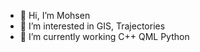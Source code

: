 - 👋 Hi, I’m Mohsen
- 👀 I’m interested in GIS, Trajectories
- 🌱 I’m currently working C++ QML Python

<!---
mohsenD98/mohsenD98 is a ✨ special ✨ repository because its `README.md` (this file) appears on your GitHub profile.
You can click the Preview link to take a look at your changes.
--->
